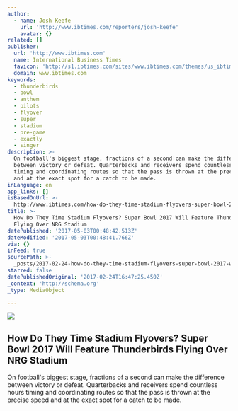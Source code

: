 ```yaml
---
author:
  - name: Josh Keefe
    url: 'http://www.ibtimes.com/reporters/josh-keefe'
    avatar: {}
related: []
publisher:
  url: 'http://www.ibtimes.com'
  name: International Business Times
  favicon: 'http://s1.ibtimes.com/sites/www.ibtimes.com/themes/us_ibtimes/favicon.ico'
  domain: www.ibtimes.com
keywords:
  - thunderbirds
  - bowl
  - anthem
  - pilots
  - flyover
  - super
  - stadium
  - pre-game
  - exactly
  - singer
description: >-
  On football's biggest stage, fractions of a second can make the difference
  between victory or defeat. Quarterbacks and receivers spend countless hours
  timing and coordinating routes so that the pass is thrown at the precise speed
  and at the exact spot for a catch to be made.
inLanguage: en
app_links: []
isBasedOnUrl: >-
  http://www.ibtimes.com/how-do-they-time-stadium-flyovers-super-bowl-2017-will-feature-thunderbirds-flying-2486118
title: >-
  How Do They Time Stadium Flyovers? Super Bowl 2017 Will Feature Thunderbirds
  Flying Over NRG Stadium
datePublished: '2017-05-03T00:48:42.513Z'
dateModified: '2017-05-03T00:48:41.766Z'
via: {}
inFeed: true
sourcePath: >-
  _posts/2017-02-24-how-do-they-time-stadium-flyovers-super-bowl-2017-will-feat.md
starred: false
datePublishedOriginal: '2017-02-24T16:47:25.450Z'
_context: 'http://schema.org'
_type: MediaObject

---
```

<article style=""><img src="https://imgflo.herokuapp.com/graph/2b2431f8e7ba7b0/fab0727182eba6dbe8d338582172527d/noop.jpg?input=http%3A%2F%2Fs1.ibtimes.com%2Fsites%2Fwww.ibtimes.com%2Ffiles%2F2017%2F02%2F03%2Frtx25vzn.jpg" /><h1>How Do They Time Stadium Flyovers? Super Bowl 2017 Will Feature Thunderbirds Flying Over NRG Stadium</h1><p>On football's biggest stage, fractions of a second can make the difference between victory or defeat. Quarterbacks and receivers spend countless hours timing and coordinating routes so that the pass is thrown at the precise speed and at the exact spot for a catch to be made.</p></article>